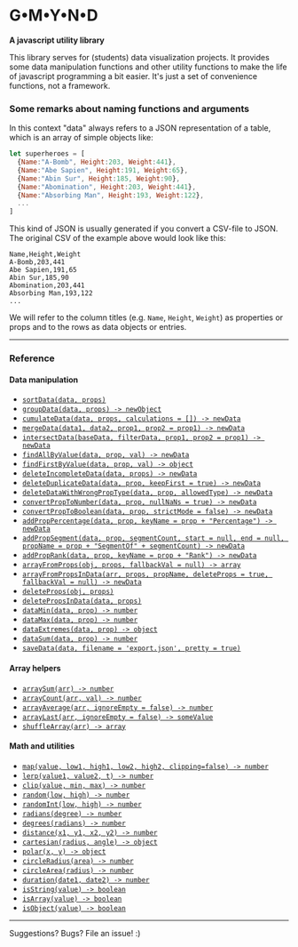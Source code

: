 # G•M•Y•N•D

**A javascript utility library**

This library serves for (students) data visualization projects. It provides some data manipulation functions and other utility functions to make the life of javascript programming a bit easier. It's just a set of convenience functions, not a framework.

### Some remarks about naming functions and arguments

In this context "data" always refers to a JSON representation of a table, which is an array of simple objects like:
```javascript
let superheroes = [ 
  {Name:"A-Bomb", Height:203, Weight:441},
  {Name:"Abe Sapien", Height:191, Weight:65},
  {Name:"Abin Sur", Height:185, Weight:90},
  {Name:"Abomination", Height:203, Weight:441},
  {Name:"Absorbing Man", Height:193, Weight:122},
  ...
]
```
This kind of JSON is usually generated if you convert a CSV-file to JSON. The original CSV of the example above would look like this:
```csv
Name,Height,Weight
A-Bomb,203,441
Abe Sapien,191,65
Abin Sur,185,90
Abomination,203,441
Absorbing Man,193,122
...
```

We will refer to the column titles (e.g. `Name`, `Height`, `Weight`) as properties or props and to the rows as data objects or entries.


---------------------------------
### Reference

#### Data manipulation

- [`sortData(data, props)`](docs/sortData.md)
- [`groupData(data, props) -> newObject`](docs/groupData.md)
- [`cumulateData(data, props, calculations = []) -> newData`](docs/cumulateData.md)
- [`mergeData(data1, data2, prop1, prop2 = prop1) -> newData`](docs/mergeData.md)
- [`intersectData(baseData, filterData, prop1, prop2 = prop1) -> newData`](docs/intersectData.md)
- [`findAllByValue(data, prop, val) -> newData`](docs/findAllByValue.md)
- [`findFirstByValue(data, prop, val) -> object`](docs/findFirstByValue.md)
- [`deleteIncompleteData(data, props) -> newData`](docs/deleteIncompleteData.md)
- [`deleteDuplicateData(data, prop, keepFirst = true) -> newData`](docs/deleteDuplicateData.md)
- [`deleteDataWithWrongPropType(data, prop, allowedType) -> newData`](docs/deleteDataWithWrongPropType.md)
- [`convertPropToNumber(data, prop, nullNaNs = true) -> newData`](docs/convertPropToNumber.md)
- [`convertPropToBoolean(data, prop, strictMode = false) -> newData`](docs/convertPropToBoolean.md)
- [`addPropPercentage(data, prop, keyName = prop + "Percentage") -> newData`](docs/addPropPercentage.md)
- [`addPropSegment(data, prop, segmentCount, start = null, end = null, propName = prop + "SegmentOf" + segmentCount) -> newData`](docs/addPropSegment.md)
- [`addPropRank(data, prop, keyName = prop + "Rank") -> newData`](docs/addPropRank.md)
- [`arrayFromProps(obj, props, fallbackVal = null) -> array`](docs/arrayFromProps.md)
- [`arrayFromPropsInData(arr, props, propName, deleteProps = true, fallbackVal = null) -> newData`](docs/arrayFromPropsInData.md)
- [`deleteProps(obj, props)`](docs/deleteProps.md)
- [`deletePropsInData(data, props)`](docs/deletePropsInData.md)
- [`dataMin(data, prop) -> number`](docs/dataMin.md)
- [`dataMax(data, prop) -> number`](docs/dataMax.md)
- [`dataExtremes(data, prop) -> object`](docs/dataExtremes.md)
- [`dataSum(data, prop) -> number`](docs/dataSum.md)
- [`saveData(data, filename = 'export.json', pretty = true)`](docs/saveData.md)


#### Array helpers

- [`arraySum(arr) -> number`](docs/arraySum.md)
- [`arrayCount(arr, val) -> number`](docs/arrayCount.md)
- [`arrayAverage(arr, ignoreEmpty = false) -> number`](docs/arrayAverage.md)
- [`arrayLast(arr, ignoreEmpty = false) -> someValue`](docs/arrayLast.md)
- [`shuffleArray(arr) -> array`](docs/shuffleArray.md)


#### Math and utilities

- [`map(value, low1, high1, low2, high2, clipping=false) -> number`](docs/map.md)
- [`lerp(value1, value2, t) -> number`](docs/lerp.md)
- [`clip(value, min, max) -> number`](docs/clip.md)
- [`random(low, high) -> number`](docs/random.md)
- [`randomInt(low, high) -> number`](docs/randomInt.md)
- [`radians(degree) -> number`](docs/radians.md)
- [`degrees(radians) -> number`](docs/degrees.md)
- [`distance(x1, y1, x2, y2) -> number`](docs/distance.md)
- [`cartesian(radius, angle) -> object`](docs/cartesian.md)
- [`polar(x, y) -> object`](docs/polar.md)
- [`circleRadius(area) -> number`](docs/circleRadius.md)
- [`circleArea(radius) -> number`](docs/circleArea.md)
- [`duration(date1, date2) -> number`](docs/duration.md)
- [`isString(value) -> boolean`](docs/isString.md)
- [`isArray(value) -> boolean`](docs/isArray.md)
- [`isObject(value) -> boolean`](docs/isObject.md)

---------------------------------
Suggestions? Bugs? File an issue! :)


